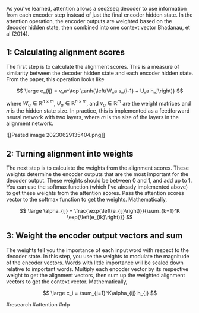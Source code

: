 As you've learned, attention allows a seq2seq decoder to use information from each encoder step instead of just the final encoder hidden state. In the attention operation, the encoder outputs are weighted based on the decoder hidden state, then combined into one context vector Bhadanau, et al (2014).

## 1: Calculating alignment scores

The first step is to calculate the alignment scores. This is a measure of similarity between the decoder hidden state and each encoder hidden state. From the paper, this operation looks like

$$
\large e_{ij} = v_a^\top \tanh{\left(W_a s_{i-1} + U_a h_j\right)}
$$

where $W_a \in \mathbb{R}^{n\times m}$, $U_a \in \mathbb{R}^{n \times m}$, and $v_a \in \mathbb{R}^m$
are the weight matrices and $n$ is the hidden state size. In practice, this is implemented as a feedforward neural network with two layers, where $m$ is the size of the layers in the alignment network. 

![[Pasted image 20230629135404.png]]


## 2: Turning alignment into weights

The next step is to calculate the weights from the alignment scores. These weights determine the encoder outputs that are the most important for the decoder output. These weights should be between 0 and 1, and add up to 1. You can use the softmax function (which I've already implemented above) to get these weights from the attention scores. Pass the attention scores vector to the softmax function to get the weights. Mathematically,

$$
\large \alpha_{ij} = \frac{\exp{\left(e_{ij}\right)}}{\sum_{k=1}^K \exp{\left(e_{ik}\right)}}
$$



## 3: Weight the encoder output vectors and sum

The weights tell you the importance of each input word with respect to the decoder state. In this step, you use the weights to modulate the magnitude of the encoder vectors. Words with little importance will be scaled down relative to important words. Multiply each encoder vector by its respective weight to get the alignment vectors, then sum up the weighted alignment vectors to get the context vector. Mathematically,

$$
\large c_i = \sum_{j=1}^K\alpha_{ij} h_{j}
$$

#research #attention
#nlp 